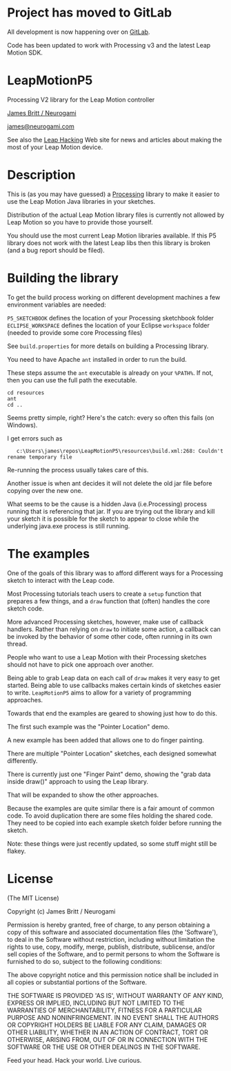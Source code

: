Project has moved to GitLab
===========================

All development is now happening over on [GitLab](https://gitlab.com/ProcessingNG/LeapMotion).

Code has been updated to work with Processing v3 and the latest Leap Motion SDK.




LeapMotionP5
============

Processing V2 library for the Leap Motion controller


[James Britt / Neurogami](http://www.neurogami.com)

james@neurogami.com

See also the [Leap Hacking](http://leaphacking.jamesbritt.com/) Web site for news and articles about making the most of your Leap Motion device.


Description
===========

This is (as you may have guessed) a [Processing](http://processing.org) library to make it easier to use the Leap Motion Java libraries in your sketches.

Distribution of the actual Leap Motion library files is currently not allowed by Leap Motion so you have to provide those yourself.

You should use the most current Leap Motion libraries available.  If this P5 library does not work with the latest Leap libs then this library is broken (and a bug report should be filed).


Building the library
====================

To get the build process working on different development machines a few environment variables are needed:

`P5_SKETCHBOOK` defines the location of your Processing sketchbook folder
`ECLIPSE_WORKSPACE` defines the location of your Eclipse `workspace` folder (needed to provide some core Processing files)

See `build.properties` for more details on building a Processing library.

You need to have Apache `ant` installed in order to run the build.

These steps assume the `ant`  executable is already on your `%PATH%`. If not, then you can use the full path the executable.

    cd resources
    ant 
    cd ..
    

Seems pretty simple, right? Here's the catch: every so often this fails (on Windows). 

I get errors such as

       c:\Users\james\repos\LeapMotionP5\resources\build.xml:268: Couldn't rename temporary file

Re-running the process usually takes care of this.  

Another issue is when ant decides it will not delete the old jar file before copying over the new one.

What seems to be the cause is a hidden Java (i.e.Processing) process running that is referencing that jar.  If you are trying out the library and kill your sketch it is possible for the sketch to appear to close while the underlying java.exe process is still running.



The examples
============

One of the goals of this library was to afford different ways for a Processing sketch to interact with the Leap code.

Most Processing tutorials teach users to create a `setup` function that prepares a few things, and a `draw` function that (often) handles the core sketch code.

More advanced Processing sketches, however, make use of callback handlers.  Rather than relying on `draw` to initiate some action, a callback can be invoked by the behavior of some other code, often running in its own thread.

People who want to use a Leap Motion with their Processing sketches should not have to pick one approach over another.  

Being able to grab Leap data on each call of `draw` makes it very easy to get started.  Being able to use callbacks makes certain kinds of sketches easier to write.  `LeapMotionP5` aims to allow for a variety of programming approaches.

Towards that end the examples are geared to showing just how to do this.

The first such example was the "Pointer Location" demo.

A new example has been added that allows one to do finger painting.

There are multiple "Pointer Location" sketches, each designed somewhat differently.

There is currently just one "Finger Paint" demo, showing the "grab data inside draw()" approach to using the Leap library.  

That will be expanded to show the other approaches.

Because the examples are quite similar there is a fair amount of common code.  To avoid duplication there are some files holding the shared code.  They need to be copied into each example sketch folder before running the sketch.

Note: these things were just recently updated, so some stuff might still be flakey.



License 
========


(The MIT License)

Copyright (c)  James Britt / Neurogami

Permission is hereby granted, free of charge, to any person obtaining
a copy of this software and associated documentation files (the
'Software'), to deal in the Software without restriction, including
without limitation the rights to use, copy, modify, merge, publish,
distribute, sublicense, and/or sell copies of the Software, and to
permit persons to whom the Software is furnished to do so, subject to
the following conditions:

The above copyright notice and this permission notice shall be
included in all copies or substantial portions of the Software.

THE SOFTWARE IS PROVIDED 'AS IS', WITHOUT WARRANTY OF ANY KIND,
EXPRESS OR IMPLIED, INCLUDING BUT NOT LIMITED TO THE WARRANTIES OF
MERCHANTABILITY, FITNESS FOR A PARTICULAR PURPOSE AND NONINFRINGEMENT.
IN NO EVENT SHALL THE AUTHORS OR COPYRIGHT HOLDERS BE LIABLE FOR ANY
CLAIM, DAMAGES OR OTHER LIABILITY, WHETHER IN AN ACTION OF CONTRACT,
TORT OR OTHERWISE, ARISING FROM, OUT OF OR IN CONNECTION WITH THE
SOFTWARE OR THE USE OR OTHER DEALINGS IN THE SOFTWARE.

Feed your head. 
Hack your world. 
Live curious.
